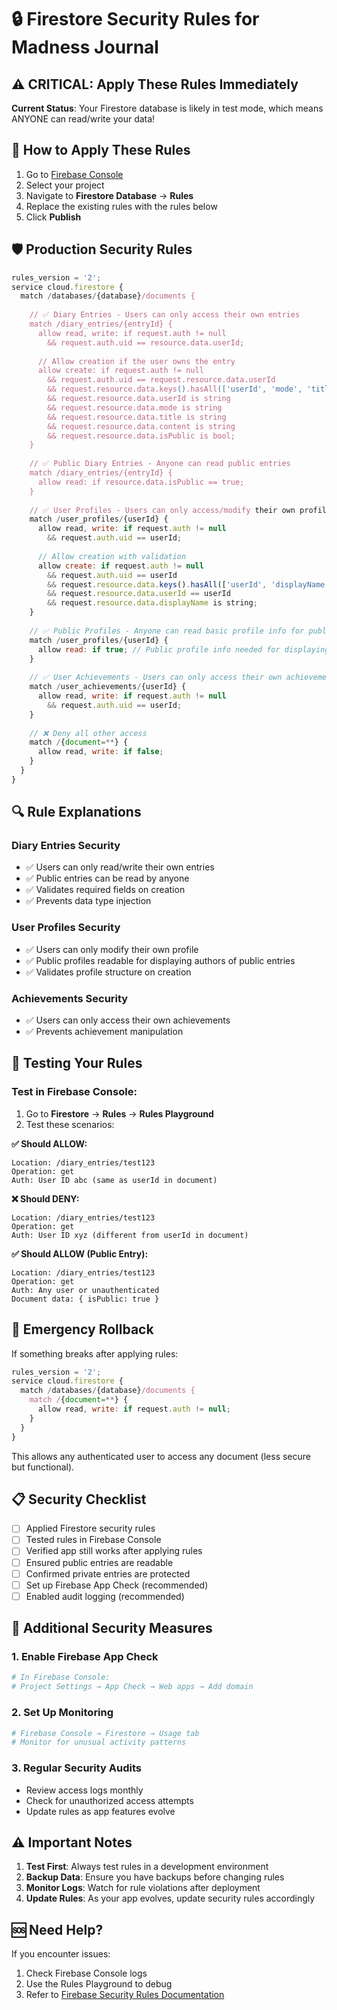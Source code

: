 # 🔒 Firestore Security Rules for Madness Journal

## ⚠️ CRITICAL: Apply These Rules Immediately

**Current Status**: Your Firestore database is likely in test mode, which means ANYONE can read/write your data!

## 🚀 How to Apply These Rules

1. Go to [Firebase Console](https://console.firebase.google.com/)
2. Select your project
3. Navigate to **Firestore Database** → **Rules**
4. Replace the existing rules with the rules below
5. Click **Publish**

## 🛡️ Production Security Rules

```javascript
rules_version = '2';
service cloud.firestore {
  match /databases/{database}/documents {
    
    // ✅ Diary Entries - Users can only access their own entries
    match /diary_entries/{entryId} {
      allow read, write: if request.auth != null 
        && request.auth.uid == resource.data.userId;
      
      // Allow creation if the user owns the entry
      allow create: if request.auth != null 
        && request.auth.uid == request.resource.data.userId
        && request.resource.data.keys().hasAll(['userId', 'mode', 'title', 'content', 'timestamp', 'isPublic'])
        && request.resource.data.userId is string
        && request.resource.data.mode is string
        && request.resource.data.title is string
        && request.resource.data.content is string
        && request.resource.data.isPublic is bool;
    }
    
    // ✅ Public Diary Entries - Anyone can read public entries
    match /diary_entries/{entryId} {
      allow read: if resource.data.isPublic == true;
    }
    
    // ✅ User Profiles - Users can only access/modify their own profile
    match /user_profiles/{userId} {
      allow read, write: if request.auth != null 
        && request.auth.uid == userId;
      
      // Allow creation with validation
      allow create: if request.auth != null 
        && request.auth.uid == userId
        && request.resource.data.keys().hasAll(['userId', 'displayName', 'joinDate'])
        && request.resource.data.userId == userId
        && request.resource.data.displayName is string;
    }
    
    // ✅ Public Profiles - Anyone can read basic profile info for public entries
    match /user_profiles/{userId} {
      allow read: if true; // Public profile info needed for displaying public entries
    }
    
    // ✅ User Achievements - Users can only access their own achievements
    match /user_achievements/{userId} {
      allow read, write: if request.auth != null 
        && request.auth.uid == userId;
    }
    
    // ❌ Deny all other access
    match /{document=**} {
      allow read, write: if false;
    }
  }
}
```

## 🔍 Rule Explanations

### **Diary Entries Security**
- ✅ Users can only read/write their own entries
- ✅ Public entries can be read by anyone
- ✅ Validates required fields on creation
- ✅ Prevents data type injection

### **User Profiles Security**  
- ✅ Users can only modify their own profile
- ✅ Public profiles readable for displaying authors of public entries
- ✅ Validates profile structure on creation

### **Achievements Security**
- ✅ Users can only access their own achievements
- ✅ Prevents achievement manipulation

## 🧪 Testing Your Rules

### Test in Firebase Console:
1. Go to **Firestore** → **Rules** → **Rules Playground**
2. Test these scenarios:

**✅ Should ALLOW:**
```
Location: /diary_entries/test123
Operation: get
Auth: User ID abc (same as userId in document)
```

**❌ Should DENY:**
```
Location: /diary_entries/test123  
Operation: get
Auth: User ID xyz (different from userId in document)
```

**✅ Should ALLOW (Public Entry):**
```
Location: /diary_entries/test123
Operation: get  
Auth: Any user or unauthenticated
Document data: { isPublic: true }
```

## 🚨 Emergency Rollback

If something breaks after applying rules:

```javascript
rules_version = '2';
service cloud.firestore {
  match /databases/{database}/documents {
    match /{document=**} {
      allow read, write: if request.auth != null;
    }
  }
}
```

This allows any authenticated user to access any document (less secure but functional).

## 📋 Security Checklist

- [ ] Applied Firestore security rules
- [ ] Tested rules in Firebase Console
- [ ] Verified app still works after applying rules
- [ ] Ensured public entries are readable
- [ ] Confirmed private entries are protected
- [ ] Set up Firebase App Check (recommended)
- [ ] Enabled audit logging (recommended)

## 🔧 Additional Security Measures

### 1. Enable Firebase App Check
```bash
# In Firebase Console:
# Project Settings → App Check → Web apps → Add domain
```

### 2. Set Up Monitoring
```bash
# Firebase Console → Firestore → Usage tab
# Monitor for unusual activity patterns
```

### 3. Regular Security Audits
- Review access logs monthly
- Check for unauthorized access attempts
- Update rules as app features evolve

## ⚠️ Important Notes

1. **Test First**: Always test rules in a development environment
2. **Backup Data**: Ensure you have backups before changing rules
3. **Monitor Logs**: Watch for rule violations after deployment
4. **Update Rules**: As your app evolves, update security rules accordingly

## 🆘 Need Help?

If you encounter issues:
1. Check Firebase Console logs
2. Use the Rules Playground to debug
3. Refer to [Firebase Security Rules Documentation](https://firebase.google.com/docs/firestore/security/get-started) 